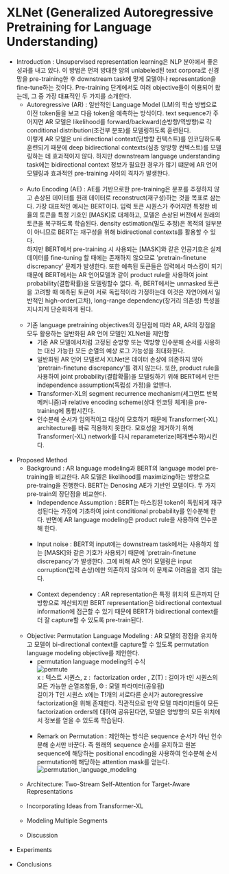 # XLNet (Generalized Autoregressive Pretraining for Language Understanding)

- Introduction : Unsupervised representation learning은 NLP 분야에서 좋은 성과를 내고 있다. 이 방법은 먼저 방대한 양의 unlabeled된 text corpora로 신경망을 pre-training한 후 downstream task에 맞게 모델이나 representation을 fine-tune하는 것이다. Pre-training 단계에서도 여러 objective들이 이용되어 왔는데, 그 중 가장 대표적인 두 가지를 소개한다.
  - Autoregressive (AR) : 일반적인 Language Model (LM)의 학습 방법으로 이전 token들을 보고 다음 token을 예측하는 방식이다. text sequence가 주어지면 AR 모델은 likelihood를 forward/backward(순방향/역방향)로 각 conditional distribution(조건부 분포)를 모델링하도록 훈련된다.<br>
  이렇게 AR 모델은 uni directional context(단방향 컨텍스트)를 인코딩하도록 훈련되기 때문에 deep bidirectional contexts(심층 양방향 컨텍스트)를 모델링하는 데 효과적이지 않다. 하지만 downstream language understanding task에는 bidirectional context 정보가 필요한 경우가 많기 떄문에 AR 언어 모델링과 효과적인 pre-training 사이의 격차가 발생한다.
  <br><br>
  - Auto Encoding (AE) : AE를 기반으로한 pre-training은 분포를 추정하지 않고 손상된 데이터를 원래 데이터로 reconstruct(재구성)하는 것을 목표로 삼는다. 가장 대표적인 예시는 BERT이다. 입력 토큰 시퀀스가 주어지면 특정한 비율의 토큰을 특정 기호인 [MASK]로 대체하고, 모델은 손상된 버전에서 원래의 토큰을 복구하도록 학습된다. density estimation(밀도 추정)은 목적의 일부분이 아니므로 BERT는 재구성을 위해 bidirectional contexts를 활용할 수 있다.<br>
  하지만 BERT에서 pre-training 시 사용되는 [MASK]와 같은 인공기호은 실제 데이터를 fine-tuning 할 때에는 존재하지 않으므로 'pretrain-finetune discrepancy' 문제가 발생한다. 또한 예측된 토큰들은 입력에서 마스킹이 되기 때문에 BERT에서는 AR 언어모델과 같이 product rule을 사용하여 joint probability(결합확률)을 모델링할수 없다. 
  즉, BERT에서는 unmasked 토큰을 고려할 때 예측된 토큰이 서로 독립적이라 가정하는데 이것은 자연어에서 일반적인 high-order(고차), long-range dependency(장거리 의존성) 특성을 지나치게 단순화하게 된다.
  <br><br>
  - 기존 language pretraining objectives의 장단점에 따라 AR, AR의 장점을 모두 활용하는 일반화된 AR 언어 모델인 XLNet을 제안함
    - 기존 AR 모델에서처럼 고정된 순방향 또는 역방향 인수분해 순서를 사용하는 대신 가능한 모든 순열의 예상 로그 가능성을 최대화한다.
    - 일반화된 AR 언어 모델로서 XLNet은 데이터 손상에 의존하지 않아 'pretrain-finetune discrepancy'를 겪지 않는다. 또한, product rule을 사용하여 joint probability(결합확률)을 모델링하기 위해 BERT에서 만든 independence assumption(독립성 가정)을 없앤다.
    - Transformer-XL의 segment recurrence mechanism(세그먼트 반복 메커니즘)과 relative encoding scheme(상대 인코딩 체계)을 pre-training에 통합시킨다.
    - 인수분해 순서가 임의적이고 대상이 모호하기 때문에 Transformer(-XL) architecture를 바로 적용하지 못한다. 모호성을 제거하기 위해 Transformer(-XL) network를 다시 reparameterize(매개변수화)시킨다.
<br><br>
- Proposed Method
  - Background : AR language modeling과 BERT의 language model pre-training을 비교한다. AR 모델은 likelihood를 maximizing하는 방향으로 pre-traing을 진행한다. BERT는 Denosing AE가 기반인 모델이다. 두 가지 pre-train의 장단점을 비교한다. 
    - Independence Assumption : BERT는 마스킹된 token이 독립되게 재구성된다는 가정에 기초하여 joint conditional probability를 인수분해 한다. 반면에 AR language modeling은 product rule을 사용하여 인수분해 한다.
    <br><br>
    - Input noise : BERT의 input에는 downstream task에서는 사용하지 않는 [MASK]와 같은 기호가 사용되기 때문에 'pretrain-finetune discrepancy'가 발생한다. 그에 비해 AR 언어 모델링은 input corruption(입력 손상)에만 의존하지 않으며 이 문제로 어려움을 겪지 않는다.
    <br><br>
    - Context dependency : AR representation은 특정 위치의 토큰까지 단방향으로 계산되지만 BERT representation은 bidirectional contextual information에 접근할 수 있기 때문에 BERT가 bidirectional context를 더 잘 capture할 수 있도록 pre-train된다.
  <br><br>
  - Objective: Permutation Language Modeling : AR 모델의 장점을 유지하고 모델이 bi-directional context를 capture할 수 있도록 permutation language modeling objective를 제안한다.
    - permutation language modeling의 수식<br>
    ![permute](https://user-images.githubusercontent.com/86700191/188071252-7d7e9fae-9f35-4b7a-b768-3ac04d4d8761.PNG) <br>
    x : 텍스트 시퀀스, z :  factorization order , Z(T) : 길이가 t인 시퀀스의 모든 가능한 순열조합들, Θ : 모델 파라미터(공유됨)  <br>
    길이가 T인 시퀀스 x에는 T!개의 서로다른 순서가 autoregressive factorization을 위해 존재한다. 직관적으로 만약 모델 파라미터들이 모든 factorization orders에 대하여 공유된다면, 모델은 양방향의 모든 위치에서 정보를 얻을 수 있도록 학습된다.
    <br><br>
    - Remark on Permutation : 제안하는 방식은 sequence 순서가 아닌 인수분해 순서만 바꾼다. 즉 원래의 sequence 순서를 유지하고 원본 sequence에 해당하는 positional encoding을 사용하여 인수분해 순서 permutation에 해당하는 attention mask를 얻는다. <br>
    ![permutation_language_modeling](https://user-images.githubusercontent.com/86700191/188073268-09536c2d-78b9-4372-85ea-965a2f07b519.PNG)
  <br><br>
  - Architecture: Two-Stream Self-Attention for Target-Aware Representations
  <br><br>
  - Incorporating Ideas from Transformer-XL
  <br><br>
  - Modeling Multiple Segments
  <br><br>
  - Discussion
<br><br>
- Experiments
<br><br>
- Conclusions
